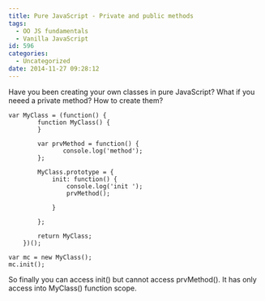 ```yaml
---
title: Pure JavaScript - Private and public methods
tags:
  - OO JS fundamentals
  - Vanilla JavaScript
id: 596
categories:
  - Uncategorized
date: 2014-11-27 09:28:12
---
```


Have you been creating your own classes in pure JavaScript? What if you neeed a private method? How to create them?

<pre class="line-numbers"><code class="language-javascript">var MyClass = (function() {
        function MyClass() {
        }

        var prvMethod = function() {
               console.log('method');
        };

        MyClass.prototype = {
            init: function() {
                console.log('init ');
                prvMethod();

            }

        };

        return MyClass;
    })();

var mc = new MyClass();
mc.init();
</code></pre> 

So finally you can access init() but cannot access prvMethod(). It has only access into MyClass() function scope.
